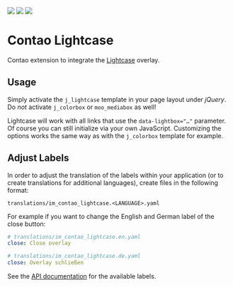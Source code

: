 [![](https://img.shields.io/maintenance/yes/2019.svg)](https://github.com/fritzmg/contao-lightcase)
[![](https://img.shields.io/packagist/v/fritzmg/contao-lightcase.svg)](https://packagist.org/packages/fritzmg/contao-lightcase)
[![](https://img.shields.io/packagist/dt/fritzmg/contao-lightcase.svg)](https://packagist.org/packages/fritzmg/contao-lightcase)

Contao Lightcase
=====================

Contao extension to integrate the [Lightcase](http://cornel.bopp-art.com/lightcase/) overlay.

## Usage

Simply activate the `j_lightcase` template in your page layout under _jQuery_. Do _not_ activate `j_colorbox` or `moo_mediabox` as well!

Lightcase will work with all links that use the `data-lightbox="…"` parameter. Of course you can still initialize via your own JavaScript. Customizing the options works the same way as with the `j_colorbox` template for example.

## Adjust Labels

In order to adjust the translation of the labels within your application (or to create translations for additional languages), create files in the following format:

```
translations/im_contao_lightcase.<LANGUAGE>.yaml
```

For example if you want to change the English and German label of the close button:

```yaml
# translations/im_contao_lightcase.en.yaml
close: Close overlay
```

```yaml
# translations/im_contao_lightcase.de.yaml
close: Overlay schließen
```

See the [API documentation](https://cornel.bopp-art.com/lightcase/documentation/#api) for the available labels.
